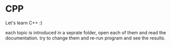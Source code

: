 # CPP
Let's learn C++ :)

each topic is introduced in a seprate folder, open each of them and read the documentation. try to change them and re-run program and see the results.
